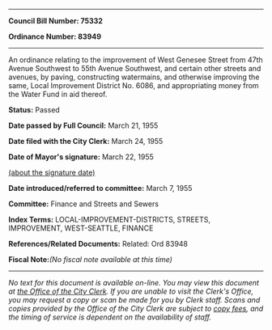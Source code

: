 

********

**Council Bill Number: 75332**
   
**Ordinance Number: 83949**
********

 An ordinance relating to the improvement of West Genesee Street from 47th Avenue Southwest to 55th Avenue Southwest, and certain other streets and avenues, by paving, constructing watermains, and otherwise improving the same, Local Improvement District No. 6086, and appropriating money from the Water Fund in aid thereof.

**Status:** Passed
   
**Date passed by Full Council:** March 21, 1955
   
**Date filed with the City Clerk:** March 24, 1955
   
**Date of Mayor's signature:** March 22, 1955
   
[(about the signature date)](/~public/approvaldate.htm)
   
   
   
**Date introduced/referred to committee:** March 7, 1955
   
**Committee:** Finance and Streets and Sewers
   
   
**Index Terms:** LOCAL-IMPROVEMENT-DISTRICTS, STREETS, IMPROVEMENT, WEST-SEATTLE, FINANCE

**References/Related Documents:** Related: Ord 83948

**Fiscal Note:**_(No fiscal note available at this time)_
********

_No text for this document is available on-line. You may view this document at [the Office of the City Clerk](http://www.seattle.gov/leg/clerk/contactUs.htm). If you are unable to visit the Clerk's Office, you may request a copy or scan be made for you by Clerk staff. Scans and copies provided by the Office of the City Clerk are subject to [copy fees](http://clerk.seattle.gov/~public/clerkfees.htm), and the timing of service is dependent on the availability of staff._

